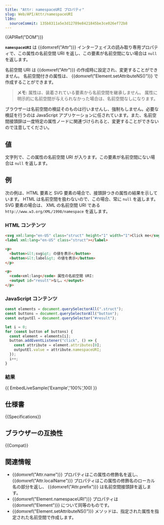 ```yaml
---
title: "Attr: namespaceURI プロパティ"
slug: Web/API/Attr/namespaceURI
l10n:
  sourceCommit: 135b8311a5e3d12789e8421845be3ce026ef72b8
---
```


{{APIRef("DOM")}}

**`namespaceURI`** は {{domxref("Attr")}} インターフェイスの読み取り専用プロパティで、この属性の名前空間 URI を返し、この要素が名前空間にない場合は `null` を返します。

名前空間 URI は {{domxref("Attr")}} の作成時に設定され、変更することができません。
名前空間付きの属性は、 {{domxref("Element.setAttributeNS()")}} で作成することができます。

> **メモ:** 属性は、装着されている要素から名前空間を継承しません。
> 属性に明示的に名前空間が与えられなかった場合は、名前空間なしになります。

ブラウザーは名前空間の検証そのものは行いませんし、強制もしません。必要な検証を行うのは JavaScript アプリケーションに任されています。また、名前空間接頭辞は一度特定の属性ノードに関連づけられると、変更することができないので注意してください。

## 値

文字列で、この属性の名前空間 URI が入ります。この要素が名前空間にない場合は `null` を返します。

## 例

次の例は、HTML 要素と SVG 要素の場合で、接頭辞つきの属性の結果を示しています。
HTML は名前空間を扱わないので、この場合、常に `null` を返します。
SVG 要素の場合は、 XML の名前空間 URI である `http://www.w3.org/XML/1998/namespace` を返します。

### HTML コンテンツ

```html
<svg xml:lang="en-US" class="struct" height="1" width="1">Click me</svg>
<label xml:lang="en-US" class="struct"></label>

<p>
  <button>&lt;svg&gt; の値を表示</button>
  <button>&lt;label&gt; の値を表示</button>
</p>

<p>
  <code>xml:lang</code> 属性の名前空間 URI:
  <output id="result">なし。</output>
</p>
```

### JavaScript コンテンツ

```js
const elements = document.querySelectorAll(".struct");
const buttons = document.querySelectorAll("button");
const outputEl = document.querySelector("#result");

let i = 0;
for (const button of buttons) {
  const element = elements[i];
  button.addEventListener("click", () => {
    const attribute = element.attributes[0];
    outputEl.value = attribute.namespaceURI;
  });
  i++;
}
```

### 結果

{{ EmbedLiveSample('Example','100%',100) }}

## 仕様書

{{Specifications}}

## ブラウザーの互換性

{{Compat}}

## 関連情報

- {{domxref("Attr.name")}} プロパティはこの属性の修飾名を返し、 {{domxref("Attr.localName")}} プロパティはこの属性の修飾名のローカル名の部分を返し、 {{domxref("Attr.prefix")}} は名前空間接頭辞を返します。
- {{domxref("Element.namespaceURI")}} プロパティは {{domxref("Element")}} について同等のものです。
- {{domxref("Element.setAttributeNS()")}} メソッドは、指定された属性を指定された名前空間で作成します。
